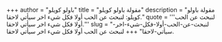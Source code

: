 +++
author = "باولو كويلو"
title = "مقولة باولو كويلو"
description = "مقولة باولو كويلو: لنبحث عن الحب أولا فكل شيء اخر سيأتي لاحقا."
quote = '''لنبحث عن الحب أولا فكل شيء اخر سيأتي لاحقا.'''
slug = "لنبحث-عن-الحب-أولا-فكل-شيء-اخر-سيأتي-لاحقا"
+++
لنبحث عن الحب أولا فكل شيء اخر سيأتي لاحقا.

